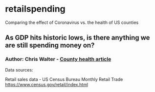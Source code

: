 # retailspending

Comparing the effect of Coronavirus vs. the health of US counties

## As GDP hits historic lows, is there anything we are still spending money on?
### Author: Chris Walter - [County health article](https://chriswalter.info/countyhealth/)

Data sources: 

Retail sales data - US Census Bureau Monthly Retail Trade https://www.census.gov/retail/index.html
